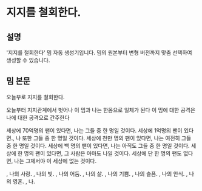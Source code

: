 # 지지를 철회한다.

## 설명
'지지를 철회한다' 밈 자동 생성기입니다.
밈의 원본부터 변형 버전까지 맞춤 선택하여 생성할 수 있습니다.

## 밈 본문
오늘부로 지지를 철회한다.

오늘부터 지지관계에서 벗어나
이 밈과 나는 한몸으로 일체가 된다
이 밈에 대한 공격은 나에 대한 공격으로 간주한다

세상에 70억명의  팬이 있다면, 나는 그들 중 한 명일 것이다.
세상에 1억명의  팬이 있다면., 나 또한 그들 중 한 명일 것이다.
세상에 천만 명의  팬이 있다면, 나는 여전히 그들 중 한 명일 것이다.
세상에 백 명의  팬이 있다면, 나는 아직도 그들 중 한 명일 것이다.
세상에 한 명의  팬이 있다면, 그 사람은 아마도 나일 것이다.
세상에 단 한 명의  팬도 없다면, 나는 그제서야 이 세상에 없는 것이다.

, 나의 사랑.
, 나의 빛.
, 나의 어둠.
, 나의 삶.
, 나의 기쁨.
, 나의 슬픔.
, 나의 안식.
, 나의 영혼.
, 나.